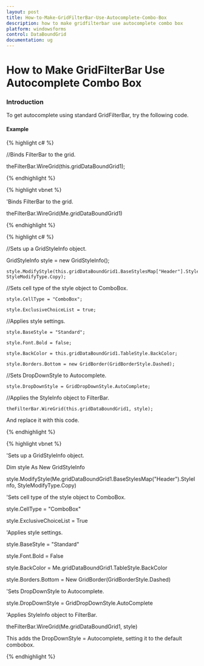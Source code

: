 ```yaml
---
layout: post
title: How-to-Make-GridFilterBar-Use-Autocomplete-Combo-Box
description: how to make gridfilterbar use autocomplete combo box
platform: windowsforms
control: DataBoundGrid
documentation: ug
---
```


# How to Make GridFilterBar Use Autocomplete Combo Box

### Introduction

To get autocomplete using standard GridFilterBar, try the following code.

#### Example

{% highlight c# %}



//Binds FilterBar to the grid.

theFilterBar.WireGrid(this.gridDataBoundGrid1);

{% endhighlight %}

{% highlight vbnet %}



'Binds FilterBar to the grid.

theFilterBar.WireGrid(Me.gridDataBoundGrid1)

{% endhighlight %}

{% highlight c# %}



//Sets up a GridStyleInfo object.

   GridStyleInfo style = new GridStyleInfo(); 

    style.ModifyStyle(this.gridDataBoundGrid1.BaseStylesMap["Header"].StyleInfo,     StyleModifyType.Copy); 



//Sets cell type of the style object to ComboBox.

    style.CellType = "ComboBox"; 

    style.ExclusiveChoiceList = true;



//Applies style settings. 

    style.BaseStyle = "Standard"; 

    style.Font.Bold = false; 

    style.BackColor = this.gridDataBoundGrid1.TableStyle.BackColor;

    style.Borders.Bottom = new GridBorder(GridBorderStyle.Dashed);



//Sets DropDownStyle to Autocomplete. 

    style.DropDownStyle = GridDropDownStyle.AutoComplete;



//Applies the StyleInfo object to FilterBar.

    theFilterBar.WireGrid(this.gridDataBoundGrid1, style);



And replace it with this code.

{% endhighlight %}

{% highlight vbnet %}



'Sets up a GridStyleInfo object.

Dim style As New GridStyleInfo

style.ModifyStyle(Me.gridDataBoundGrid1.BaseStylesMap("Header").StyleInfo, StyleModifyType.Copy)



'Sets cell type of the style object to ComboBox.

style.CellType = "ComboBox"

style.ExclusiveChoiceList = True



'Applies style settings.

style.BaseStyle = "Standard"

style.Font.Bold = False

style.BackColor = Me.gridDataBoundGrid1.TableStyle.BackColor

style.Borders.Bottom = New GridBorder(GridBorderStyle.Dashed)



'Sets DropDownStyle to Autocomplete.

style.DropDownStyle = GridDropDownStyle.AutoComplete



'Applies StyleInfo object to FilterBar.

theFilterBar.WireGrid(Me.gridDataBoundGrid1, style)

This adds the DropDownStyle = Autocomplete, setting it to the default combobox.

{% endhighlight %}